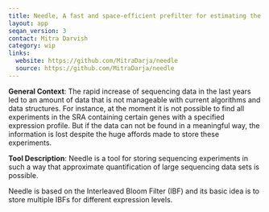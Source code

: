 ```yaml
---
title: Needle, A fast and space-efficient prefilter for estimating the quantification of very large collections of nucleotide sequences
layout: app
seqan_version: 3
contact: Mitra Darvish
category: wip
links:
  website: https://github.com/MitraDarja/needle
  source: https://github.com/MitraDarja/needle
---
```



**General Context**: The rapid increase of sequencing data in the last years led to an amount of data that is not
manageable with current algorithms and data structures. For instance, at the moment it is not possible to find all
experiments in the SRA containing certain genes with a specified expression profile. But if the data can not be found
in a meaningful way, the information is lost despite the huge affords made to store these experiments.

**Tool Description**: Needle is a tool for storing sequencing experiments in such a way that approximate quantification
of large sequencing data sets is possible.

Needle is based on the Interleaved Bloom Filter (IBF) and its basic idea is to store multiple IBFs for different
expression levels.

